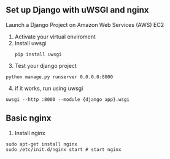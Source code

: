 ## Set up Django with uWSGI and nginx
Launch a Django Project on Amazon Web Services (AWS) EC2

1. Activate your virtual enviroment 
2. Install uwsgi
	```
	pip install uwsgi
	```
3. Test your django project
  ```
  python manage.py runserver 0.0.0.0:8000
  ```
4. if it works, run using uwsgi
  ```
  uwsgi --http :8000 --module {django app}.wsgi
  ```

## Basic nginx
1. Install nginx
  ```
  sudo apt-get install nginx
  sudo /etc/init.d/nginx start # start nginx
  ```

